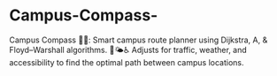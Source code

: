 # Campus-Compass-
Campus Compass 🧭🏫: Smart campus route planner using Dijkstra, A, &amp; Floyd–Warshall algorithms. 🚦🌤️♿ Adjusts for traffic, weather, and accessibility to find the optimal path between campus locations.
